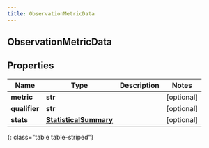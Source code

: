 ```yaml
---
title: ObservationMetricData
---
```

## ObservationMetricData

## Properties

|Name | Type | Description | Notes|
|------------ | ------------- | ------------- | -------------|
| **metric** | **str** |  | [optional] |
| **qualifier** | **str** |  | [optional] |
| **stats** | [**StatisticalSummary**](StatisticalSummary.html) |  | [optional] |
{: class="table table-striped"}


